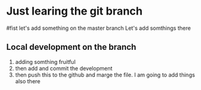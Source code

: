 # Just learing the git branch

#fist let's add something on the master branch
Let's add somthings there

## Local development on the branch
1. adding somthing fruitful
2. then add and commit the development
3. then push this to the github and marge the file. I am going to add things also there